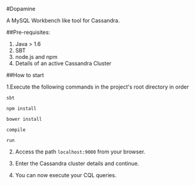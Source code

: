 #Dopamine

A MySQL Workbench like tool for Cassandra.

##Pre-requisites:

1. Java > 1.6
2. SBT
3. node.js and npm
4. Details of an active Cassandra Cluster

##How to start

1.Execute the following commands in the project's root directory in order

``` 
sbt

npm install

bower install

compile

run
```

2. Access the path `localhost:9000` from your browser.

3. Enter the Cassandra cluster details and continue.

4. You can now execute your CQL queries.



